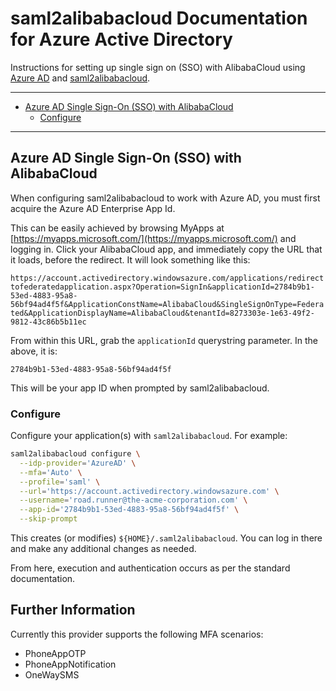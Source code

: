 # saml2alibabacloud Documentation for Azure Active Directory

Instructions for setting up single sign on (SSO) with AlibabaCloud using
[Azure AD][1] and [saml2alibabacloud][2].

---

[](TOC)

- [Azure AD Single Sign-On (SSO) with AlibabaCloud](#azure-ad-single-sign-on-sso-with-alibabacloud)
    - [Configure ](#configure)

[](TOC)

---

## Azure AD Single Sign-On (SSO) with AlibabaCloud

When configuring saml2alibabacloud to work with Azure AD, you must first acquire the Azure AD Enterprise App Id.

This can be easily achieved by browsing MyApps at [https://myapps.microsoft.com/](https://myapps.microsoft.com/)
and logging in. Click your AlibabaCloud app, and immediately copy the URL that it loads, before the redirect. It will look
something like this:

`https://account.activedirectory.windowsazure.com/applications/redirecttofederatedapplication.aspx?Operation=SignIn&applicationId=2784b9b1-53ed-4883-95a8-56bf94ad4f5f&ApplicationConstName=AlibabaCloud&SingleSignOnType=Federated&ApplicationDisplayName=AlibabaCloud&tenantId=8273303e-1e63-49f2-9812-43c86b5b11ec`

From within this URL, grab the `applicationId` querystring parameter. In the above, it is:

`2784b9b1-53ed-4883-95a8-56bf94ad4f5f`

This will be your app ID when prompted by saml2alibabacloud.

### Configure

Configure your application(s) with `saml2alibabacloud`. For example:

```bash
saml2alibabacloud configure \
  --idp-provider='AzureAD' \
  --mfa='Auto' \
  --profile='saml' \
  --url='https://account.activedirectory.windowsazure.com' \
  --username='road.runner@the-acme-corporation.com' \
  --app-id='2784b9b1-53ed-4883-95a8-56bf94ad4f5f' \
  --skip-prompt
```

This creates (or modifies) `${HOME}/.saml2alibabacloud`. You can log in there and make
any additional changes as needed.

From here, execution and authentication occurs as per the standard documentation.

## Further Information

Currently this provider supports the following MFA scenarios:

* PhoneAppOTP
* PhoneAppNotification
* OneWaySMS

[1]: https://azure.microsoft.com/en-au/services/active-directory/
[2]: https://github.com/aliyun/saml2alibabacloud
